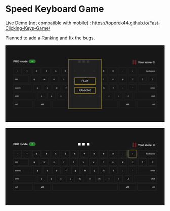 # Speed Keyboard Game

Live Demo (not compatible with mobile) :  https://toporek44.github.io/Fast-Clicking-Keys-Game/

Planned to add a Ranking and fix the bugs.

![menu](/previewImg/menu.PNG)

![gameplay](/previewImg/gameplay.PNG)
